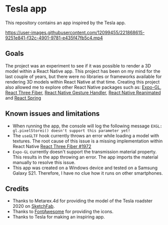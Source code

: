 # Tesla app

This repository contains an app inspired by the Tesla app.

https://user-images.githubusercontent.com/12099455/221868615-9251e841-f32c-4901-9781-e435f47fb5c4.mp4

## Goals
The project was an experiment to see if it was possible to render a 3D model within a React Native app. This project has been on my mind for the last couple of years, but there were no libraries or frameworks available for rendering 3D models within React Native at that time. Creating this project also allowed me to explore other React Native packages such as: [Expo-GL](https://github.com/expo/expo), [React Three Fiber](https://github.com/pmndrs/react-three-fiber), [React Native Gesture Handler](https://github.com/software-mansion/react-native-gesture-handler), [React Native Reanimated](https://github.com/software-mansion/react-native-reanimated) and [React Spring](https://github.com/pmndrs/react-spring)

## Known issues and limitations
- When running the app, the console will log the following message `EXGL: gl.pixelStorei() doesn't support this parameter yet!`
- The `useGLTF` hook currently throws an error while loading a model with textures. The root cause of this issue is a missing implementation within React Native [React Three Fiber #1972](https://github.com/pmndrs/react-three-fiber/issues/1972)
- `Expo-GL` currently doesn't support the transmission material property. This results in the app throwing an error. The app imports the material manually to resolve this issue.
- This app was created on a Windows device and tested on a Samsung Galaxy S21. Therefore, I have no clue how it runs on other smartphones.

## Credits
- Thanks to Metarex.4d for providing the model of the Tesla roadster 2020 on [SketchFab](https://sketchfab.com/3d-models/tesla-roadster-2020-1fbf29e297bd4a17ac39a00a378441d8).
- Thanks to [FontAwesome](https://fontawesome.com/) for providing the icons.
- Thanks to Tesla for making an inspiring app.
